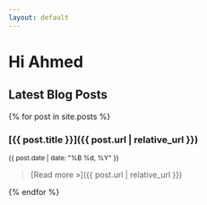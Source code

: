 ```yaml
---
layout: default
---
```


# Hi Ahmed

## Latest Blog Posts

{% for post in site.posts %}

### [{{ post.title }}]({{ post.url | relative_url }})

<small>{{ post.date | date: "%B %d, %Y" }}</small>

> [Read more »]({{ post.url | relative_url }})

{% endfor %}
